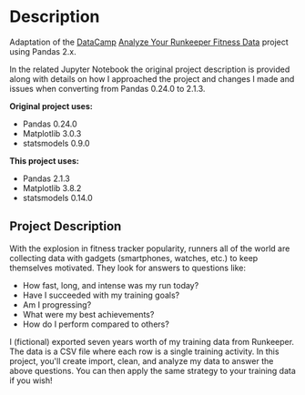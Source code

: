 # Description
Adaptation of the [DataCamp](https://www.datacamp.com) [Analyze Your Runkeeper Fitness Data](https://app.datacamp.com/learn/projects/727) project using Pandas 2.x. 

In the related Jupyter Notebook the original project description is provided along with details on how I approached the project and changes I made and issues when converting from Pandas 0.24.0 to 2.1.3.

**Original project uses:**
- Pandas 0.24.0
- Matplotlib 3.0.3
- statsmodels 0.9.0

**This project uses:**
- Pandas 2.1.3
- Matplotlib 3.8.2
- statsmodels 0.14.0


## Project Description
With the explosion in fitness tracker popularity, runners all of the world are collecting data with gadgets (smartphones, watches, etc.) to keep themselves motivated. They look for answers to questions like:

- How fast, long, and intense was my run today?
- Have I succeeded with my training goals?
- Am I progressing?
- What were my best achievements?
- How do I perform compared to others?

I (fictional) exported seven years worth of my training data from Runkeeper. The data is a CSV file where each row is a single training activity. In this project, you'll create import, clean, and analyze my data to answer the above questions. You can then apply the same strategy to your training data if you wish!
